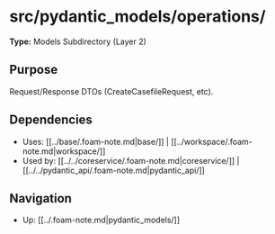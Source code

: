 # src/pydantic_models/operations/

**Type:** Models Subdirectory (Layer 2)

## Purpose
Request/Response DTOs (CreateCasefileRequest, etc).

## Dependencies
- Uses: [[../base/.foam-note.md|base/]] | [[../workspace/.foam-note.md|workspace/]]
- Used by: [[../../coreservice/.foam-note.md|coreservice/]] | [[../../pydantic_api/.foam-note.md|pydantic_api/]]

## Navigation
- Up: [[../.foam-note.md|pydantic_models/]]
